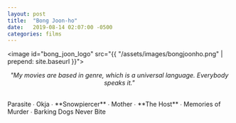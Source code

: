```yaml
---
layout: post
title:  "Bong Joon-ho"
date:   2019-08-14 02:07:00 -0500
categories: films
---
```


<image id="bong_joon_logo" src="{{ "/assets/images/bongjoonho.png" | prepend: site.baseurl }}"></image>
<br>
<p style="text-align: center; font-style: italic">"My movies are based in genre, which is a universal language. Everybody speaks it."</p>
<br>
Parasite ∙
Okja ∙
<span class="bjh_color">**Snowpiercer**</span> ∙
Mother ∙
<span class="bjh_color">**The Host**</span> ∙
Memories of Murder ∙
Barking Dogs Never Bite